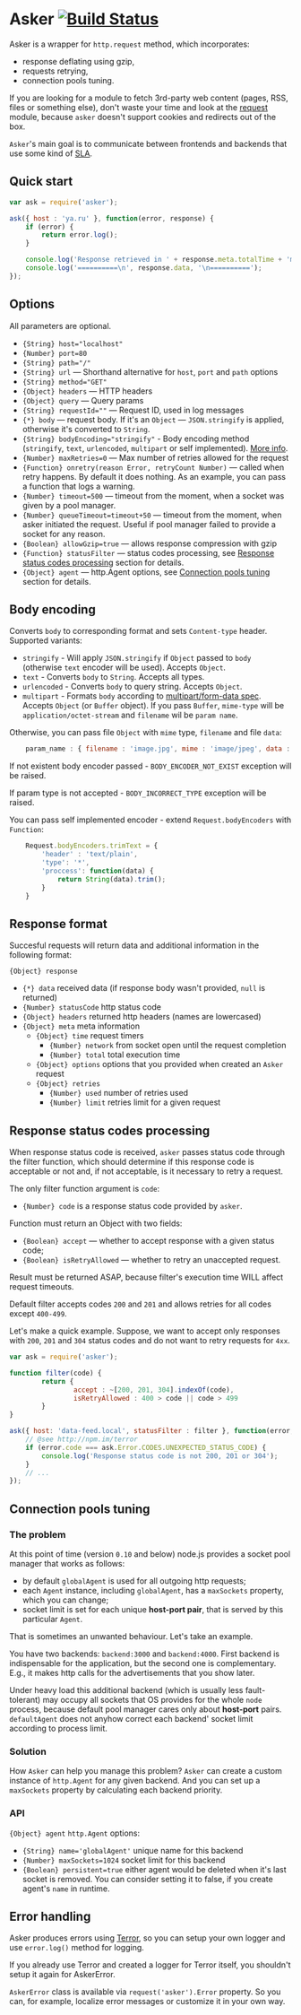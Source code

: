 # Asker [![Build Status](https://secure.travis-ci.org/nodules/asker.png)](http://travis-ci.org/nodules/asker)

Asker is a wrapper for `http.request` method, which incorporates:
* response deflating using gzip,
* requests retrying,
* connection pools tuning.

If you are looking for a module to fetch 3rd-party web content (pages, RSS, files or something else), don't waste your time and look at the [request](http://npm.im/request) module, because `asker` doesn't support cookies and redirects out of the box.

`Asker`'s main goal is to communicate between frontends and backends that use some kind of [SLA](http://en.wikipedia.org/wiki/Service-level_agreement).

## Quick start

```javascript
var ask = require('asker');

ask({ host : 'ya.ru' }, function(error, response) {
    if (error) {
        return error.log();
    }

    console.log('Response retrieved in ' + response.meta.totalTime + 'ms');
    console.log('==========\n', response.data, '\n==========');
});
```

## Options

All parameters are optional.

* `{String} host="localhost"`
* `{Number} port=80`
* `{String} path="/"`
* `{String} url` — Shorthand alternative for `host`, `port` and `path` options
* `{String} method="GET"`
* `{Object} headers` — HTTP headers
* `{Object} query` — Query params
* `{String} requestId=""`  — Request ID, used in log messages
* `{*} body` — request body. If it's an `Object` — `JSON.stringify` is applied, otherwise it's converted to `String`.
* `{String} bodyEncoding="stringify"` - Body encoding method (`stringify`, `text`, `urlencoded`, `multipart` or self implemented). [More info](#body-encoding).
* `{Number} maxRetries=0` — Max number of retries allowed for the request
* `{Function} onretry(reason Error, retryCount Number)` — called when retry happens. By default it does nothing. As an example, you can pass a function that logs a warning.
* `{Number} timeout=500` — timeout from the moment, when a socket was given by a pool manager.
* `{Number} queueTimeout=timeout+50` — timeout from the moment, when asker initiated the request. Useful if pool manager failed to provide a socket for any reason.
* `{Boolean} allowGzip=true` — allows response compression with gzip
* `{Function} statusFilter` — status codes processing, see [Response status codes processing](#response-status-codes-processing) section for details.
* `{Object} agent` — http.Agent options, see [Connection pools tuning](#connection-pools-tuning) section for details.

## Body encoding

Converts `body` to corresponding format and sets `Content-type` header.
Supported variants:
* `stringify` - Will apply `JSON.stringify` if `Object` passed to `body` (otherwise `text` encoder will be used). Accepts `Object`.
* `text` - Converts `body` to `String`. Accepts all types.
* `urlencoded` - Converts `body` to query string. Accepts `Object`.
* `multipart` - Formats `body` according to [multipart/form-data spec](http://www.w3.org/TR/html4/interact/forms.html#h-17.13.4.2). Accepts `Object` (or `Buffer` object).
If you pass `Buffer`, `mime-type` will be `application/octet-stream` and `filename` wil be `param name`.

Otherwise, you can pass file `Object` with `mime` type, `filename` and file `data`:

```javascript
	param_name : { filename : 'image.jpg', mime : 'image/jpeg', data : <Buffer> }
```

If not existent body encoder passed - `BODY_ENCODER_NOT_EXIST` exception will be raised.

If param type is not accepted - `BODY_INCORRECT_TYPE` exception will be raised.

You can pass self implemented encoder - extend `Request.bodyEncoders` with `Function`:

```javascript
	Request.bodyEncoders.trimText = {
		'header' : 'text/plain',
		'type': '*',
		'proccess': function(data) {
			return String(data).trim();
		}
	}
```

## Response format

Succesful requests will return data and additional information in the following format:

`{Object} response`
* `{*} data` received data (if response body wasn't provided, `null` is returned)
* `{Number} statusCode` http status code
* `{Object} headers` returned http headers (names are lowercased)
* `{Object} meta` meta information
    * `{Object} time` request timers
        * `{Number} network` from socket open until the request completion
        * `{Number} total` total execution time
    * `{Object} options` options that you provided when created an `Asker` request
    * `{Object} retries`
        * `{Number} used` number of retries used
        * `{Number} limit` retries limit for a given request

## Response status codes processing

When response status code is received, `asker` passes status code through the filter function, which should determine if this response code is acceptable or not and, if not acceptable, is it necessary to retry a request.

The only filter function argument is `code`:
* `{Number} code` is a response status code provided by `asker`.

Function must return an Object with two fields:
* `{Boolean} accept` — whether to accept response with a given status code;
* `{Boolean} isRetryAllowed` — whether to retry an unaccepted request.

Result must be returned ASAP, because filter's execution time WILL affect request timeouts.

Default filter accepts codes `200` and `201` and allows retries for all codes except `400-499`.

Let's make a quick example. Suppose, we want to accept only responses with `200`, `201` and `304` status codes and do not want to retry requests for `4xx`.

```javascript
var ask = require('asker');

function filter(code) {
		return {
				accept : ~[200, 201, 304].indexOf(code),
				isRetryAllowed : 400 > code || code > 499
		}
}

ask({ host: 'data-feed.local', statusFilter : filter }, function(error, response) {
    // @see http://npm.im/terror
    if (error.code === ask.Error.CODES.UNEXPECTED_STATUS_CODE) {
        console.log('Response status code is not 200, 201 or 304');
    }
    // ...
});
```

## Connection pools tuning

### The problem

At this point of time (version `0.10` and below) node.js provides a socket pool manager that works as follows:

* by default `globalAgent` is used for all outgoing http requests;
* each `Agent` instance, including `globalAgent`, has a `maxSockets` property, which you can change;
* socket limit is set for each unique __host-port pair__, that is served by this particular `Agent`.

That is sometimes an unwanted behaviour. Let's take an example.

You have two backends: `backend:3000` and `backend:4000`. First backend is indispensable for the application, but the second one is complementary. E.g., it makes http calls for the advertisements that you show later.

Under heavy load this additional backend (which is usually less fault-tolerant) may occupy all sockets that OS provides for the whole `node` process, because default pool manager cares only about __host-port__ pairs. `defaultAgent` does not anyhow correct each backend' socket limit according to process limit.

### Solution

How `Asker` can help you manage this problem? `Asker` can create a custom instance of `http.Agent` for any given backend. And you can set up a `maxSockets` property by calculating each backend priority.

### API

`{Object} agent` `http.Agent` options:

* `{String} name='globalAgent'` unique name for this backend
* `{Number} maxSockets=1024` socket limit for this backend
* `{Boolean} persistent=true` either agent would be deleted when it's last socket is removed. You can consider setting it to false, if you create agent's `name` in runtime.

## Error handling

Asker produces errors using [Terror](http://npm.im/terror), so you can setup your own logger and use `error.log()` method for logging.

If you already use Terror and created a logger for Terror itself, you shouldn't setup it again for AskerError.

`AskerError` class is available via `request('asker').Error` property. So you can, for example, localize error messages or customize it in your own way.
